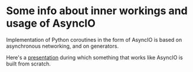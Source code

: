 Some info about inner workings and usage of AsyncIO
===================================================

Implementation of Python coroutines in the form of AsyncIO is based on asynchronous networking,
and on generators.

Here's a [presentation](https://youtu.be/MCs5OvhV9S4)
during which something that works like AsyncIO is built from scratch.
